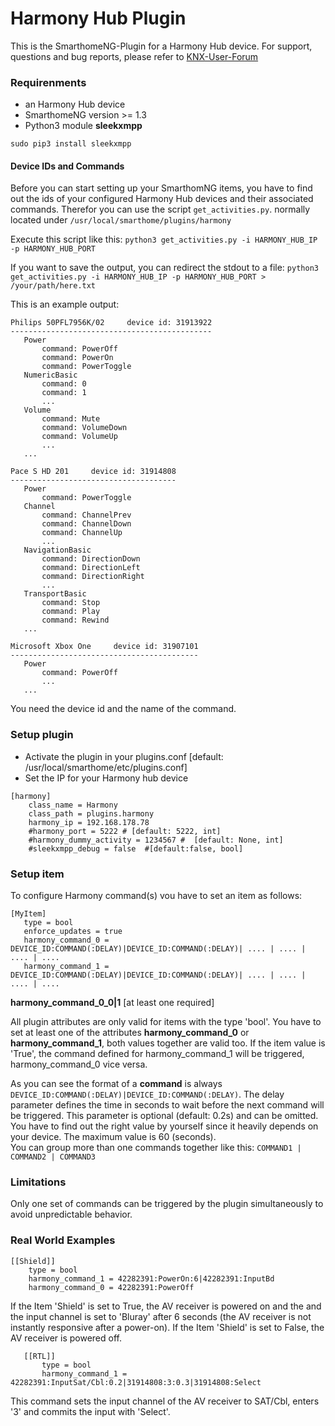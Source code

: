 # Harmony Hub Plugin

This is the SmarthomeNG-Plugin for a Harmony Hub device.
For support, questions and bug reports, please refer to [KNX-User-Forum](https://knx-user-forum.de/forum/supportforen/smarthome-py/1046500-harmony-hub-plugin)

### Requirenments

 - an Harmony Hub device
 - SmarthomeNG version >= 1.3
 - Python3 module <b>sleekxmpp</b>
  ```
  sudo pip3 install sleekxmpp
  ```

#### Device IDs and Commands

 Before you can start setting up your SmarthomNG items, you have to find out the ids of your configured Harmony Hub
 devices and their associated commands. Therefor you can use the script ```get_activities.py```. normally located under 
 ```/usr/local/smarthome/plugins/harmony```
 
 Execute this script like this:
 ```python3 get_activities.py -i HARMONY_HUB_IP -p HARMONY_HUB_PORT```
 
 If you want to save the output, you can redirect the stdout to a file:
 ```python3 get_activities.py -i HARMONY_HUB_IP -p HARMONY_HUB_PORT > /your/path/here.txt```
 
 
 This is an example output:
 ```
 Philips 50PFL7956K/02     device id: 31913922
---------------------------------------------
	Power
		command: PowerOff
		command: PowerOn
		command: PowerToggle
	NumericBasic
		command: 0
		command: 1
		...
	Volume
		command: Mute
		command: VolumeDown
		command: VolumeUp
	    ...
    ...
    
Pace S HD 201     device id: 31914808
-------------------------------------
	Power
		command: PowerToggle
	Channel
		command: ChannelPrev
		command: ChannelDown
		command: ChannelUp
		...
	NavigationBasic
		command: DirectionDown
		command: DirectionLeft
		command: DirectionRight
		...
	TransportBasic
		command: Stop
		command: Play
		command: Rewind
	...
		
Microsoft Xbox One     device id: 31907101
------------------------------------------
	Power
		command: PowerOff
        ...
    ...
```
 
 You need the device id and the name of the command.
 
### Setup plugin

 - Activate the plugin in your plugins.conf [default: /usr/local/smarthome/etc/plugins.conf]
 - Set the IP for your Harmony hub device 
 ```
 [harmony]
     class_name = Harmony
     class_path = plugins.harmony
     harmony_ip = 192.168.178.78 
     #harmony_port = 5222 # [default: 5222, int]
     #harmony_dummy_activity = 1234567 #  [default: None, int]
     #sleekxmpp_debug = false  #[default:false, bool]
 ```
 <p>
  
### Setup item
  
 To configure Harmony command(s) vou have to set an item as follows:
 
 ```
 [MyItem]
    type = bool
    enforce_updates = true
    harmony_command_0 = DEVICE_ID:COMMAND(:DELAY)|DEVICE_ID:COMMAND(:DELAY)| .... | .... | .... | ....
    harmony_command_1 = DEVICE_ID:COMMAND(:DELAY)|DEVICE_ID:COMMAND(:DELAY)| .... | .... | .... | ....
 ```
 
 **harmony_command_0_0|1**     [at least one required]<p>
 All plugin attributes are only valid for items with the type 'bool'. You have to set at least one of the attributes 
 <b>harmony_command_0</b> or <b>harmony_command_1</b>, both values together are valid too. If the item value is 
 'True', the command defined for harmony_command_1 will be triggered, harmony_command_0 vice versa.<p>

 As you can see the format of a **command** is always ```DEVICE_ID:COMMAND(:DELAY)|DEVICE_ID:COMMAND(:DELAY)```. The 
 delay parameter defines the time in seconds to wait before the next command will be triggered. This parameter is 
 optional (default: 0.2s) and can be omitted. You have to find out the right value by yourself since it heavily
 depends on your device. The maximum value is 60 (seconds).  
 You can group more than one commands together like this: ```COMMAND1 | COMMAND2 | COMMAND3```
 
### Limitations

 Only one set of commands can be triggered by the plugin simultaneously to avoid unpredictable behavior. 
 
### Real World Examples
 ```
 [[Shield]]
     type = bool
     harmony_command_1 = 42282391:PowerOn:6|42282391:InputBd
     harmony_command_0 = 42282391:PowerOff
 ```
 If the Item 'Shield' is set to True, the AV receiver is powered on and the and the input channel is set to 'Bluray' 
 after 6 seconds (the AV receiver is not instantly responsive after a power-on). 
 If the Item 'Shield' is set to False, the AV receiver is powered off.
 
 ```
    [[RTL]]
        type = bool
        harmony_command_1 = 42282391:InputSat/Cbl:0.2|31914808:3:0.3|31914808:Select
 ```
 This command sets the input channel of the AV receiver to SAT/Cbl, enters '3' and commits the input with 'Select'.